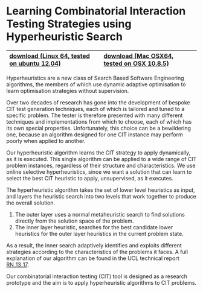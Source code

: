 # Learning Combinatorial Interaction Testing Strategies using Hyperheuristic Search #

| [download (Linux 64, tested on ubuntu 12.04) ](http://www0.cs.ucl.ac.uk/staff/y.jia/projects/cit_hyperheuristic/downloads/Comb_Linux_64.tar.gz) | [download (Mac OSX64, tested on OSX 10.8.5)](http://www0.cs.ucl.ac.uk/staff/y.jia/projects/cit_hyperheuristic/downloads/Comb_Mac_OSX_64.tar.gz)  |
|:------------------------------------------------------------------------------------------------------------------------------------------------|:-------------------------------------------------------------------------------------------------------------------------------------------------|

Hyperheuristics are a new class of Search Based Software Engineering algorithms, the members of which use dynamic adaptive optimisation to learn optimisation strategies without supervision.

Over two decades of research has gone into the development of bespoke CIT test generation techniques, each of which is tailored and tuned to a specific problem. The tester is therefore presented with many different techniques and implementations from which to choose, each of which has its own special properties. Unfortunately, this choice can be a bewildering one, because an algorithm designed for one CIT instance may perform poorly when applied to another.

Our hyperheuristic algorithm learns the CIT strategy to apply dynamically, as it is executed. This single algorithm can be applied to a wide range of CIT problem instances, regardless of their structure and characteristics. We use online selective hyperheuristics, since we want a solution that can learn to select the best CIT heuristic to apply, unsupervised, as it executes.

The hyperheuristic algorithm takes the set of lower level heuristics as input, and layers the heuristic search into two levels that work together to produce the overall solution.

  1. The outer layer uses a normal metaheuristic search to find solutions directly from the solution space of the problem.
  1. The inner layer heuristic, searches for the best candidate lower heuristics for the outer layer heuristics in the current problem state.

As a result, the inner search adaptively identifies and exploits different strategies according to the characteristics of the problems it faces. A full explanation of our algorithm can be found in the UCL technical report  [RN\_13\_17](http://www.cs.ucl.ac.uk/fileadmin/UCL-CS/research/Research_Notes/RN_13_17.pdf).

Our combinatorial interaction testing (CIT) tool is designed as a research prototype and the aim is to apply hyperheuristic algorithms to CIT problems.
